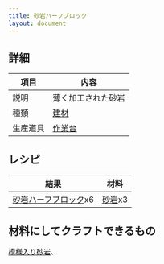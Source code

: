 ```yaml
---
title: 砂岩ハーフブロック
layout: document
---
```

## 詳細

|項目|内容|
|---|---|
|説明|薄く加工された砂岩|
|種類|[建材](建材)|
|生産道具|[作業台](作業台)|

## レシピ

|結果|材料|
|---|---|
|[砂岩ハーフブロック](砂岩ハーフブロック)x6|[砂岩](砂岩)x3|

## 材料にしてクラフトできるもの

[模様入り砂岩](模様入り砂岩)、
